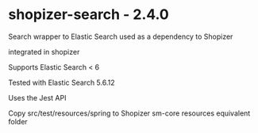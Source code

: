 # shopizer-search - 2.4.0

Search wrapper to Elastic Search used as a dependency to Shopizer

integrated in shopizer

Supports Elastic Search < 6

Tested with Elastic Search 5.6.12

Uses the Jest API

Copy src/test/resources/spring to Shopizer sm-core resources equivalent folder
